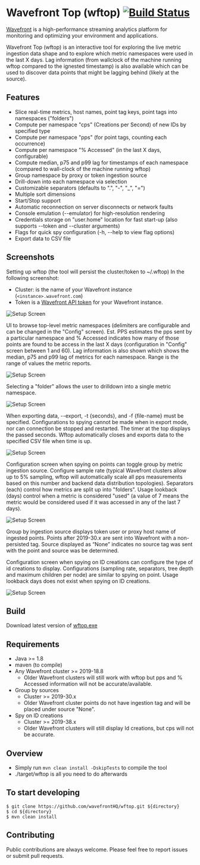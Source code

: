 # Wavefront Top (wftop) [![Build Status](https://travis-ci.org/wavefrontHQ/wftop.svg?branch=master)](https://travis-ci.org/wavefrontHQ/wftop)

[Wavefront](https://docs.wavefront.com/) is a high-performance streaming analytics platform for monitoring and optimizing your environment and applications.

Wavefront Top (wftop) is an interactive tool for exploring the live metric ingestion data shape and to explore which metric namespaces were used in the last X days. Lag information (from wallclock of the machine running wftop compared to the ignested timestamp) is also available which can be used to discover data points that might be lagging behind (likely at the source).

## Features
  * Slice real-time metrics, host names, point tag keys, point tags into namespaces ("folders")
  * Compute per namespace "cps" (Creations per Second) of new IDs by specified type
  * Compute per namespace "pps" (for point tags, counting each occurrence)
  * Compute per namespace "% Accessed" (in the last X days, configurable)
  * Compute median, p75 and p99 lag for timestamps of each namespace (compared to wall-clock of the machine running wftop)
  * Group namespace by proxy or token ingestion source
  * Drill-down into each namespace via selection
  * Customizable separators (defaults to ".", "-", "_", "=")
  * Multiple sort dimensions
  * Start/Stop support
  * Automatic reconnection on server disconnects or network faults
  * Console emulation (--emulator) for high-resolution rendering
  * Credentials storage on "user.home" location for fast start-up (also supports --token and --cluster arguments)
  * Flags for quick spy configuration (-h, --help to view flag options)
  * Export data to CSV file

## Screenshots

Setting up wftop (the tool will persist the cluster/token to ~/.wftop)
In the following screenshot: 
* Cluster: is the name of your Wavefront instance (`<instance>.wavefront.com`)
* Token is a [Wavefront API token](https://docs.wavefront.com/wavefront_api.html#generating-an-api-token) for your Wavefront instance. 

![Setup Screen](https://raw.githubusercontent.com/wavefronthq/wftop/master/screenshots/SetupScreen.png)

UI to browse top-level metric namespaces (delimiters are configurable and can be changed in the "Config" screen). Est. PPS estimates the pps sent by a particular namespace and % Accessed indicates how many of those points are found to be access in the last X days (configuration in "Config" screen between 1 and 60). Lag information is also shown which shows the median, p75 and p99 lag of metrics for each namespace. Range is the range of values the metric reports.

![Setup Screen](https://raw.githubusercontent.com/wavefronthq/wftop/master/screenshots/BrowseScreen.png)

Selecting a "folder" allows the user to drilldown into a single metric namespace.

![Setup Screen](https://raw.githubusercontent.com/wavefronthq/wftop/master/screenshots/DrillDown.png)

When exporting data, --export, -t {seconds}, and -f {file-name} must be specified. Configurations to spying cannot be made when in export mode, nor can connection be stopped and restarted. The timer at the top displays the passed seconds. Wftop automatically closes and exports data to the specified CSV file when time is up.

![Setup Screen](https://raw.githubusercontent.com/wavefronthq/wftop/master/screenshots/ExportScreen.png)

Configuration screen when spying on points can toggle group by metric ingestion source. Configure sample rate (typical Wavefront clusters allow up to 5% sampling, wftop will automatically scale all pps measurements based on this number and backend data distribution topologies). Separators (each) control how metrics are split up into "folders". Usage lookback (days) control when a metric is considered "used" (a value of 7 means the metric would be considered used if it was accessed in any of the last 7 days).

![Setup Screen](https://raw.githubusercontent.com/wavefronthq/wftop/master/screenshots/PointConfigurationScreen.png)

Group by ingestion source displays token user or proxy host name of ingested points. Points after 2019-30.x are sent into Wavefront with a non-persisted tag. Source displayed as “None” indicates no source tag was sent with the point and source was be determined.

Configuration screen when spying on ID creations can configure the type of id creations to display. Configurations (sampling rate, separators, tree depth and maximum children per node) are similar to spying on point. Usage lookback days does not exist when spying on ID creations.

![Setup Screen](https://raw.githubusercontent.com/wavefronthq/wftop/master/screenshots/IdConfigurationScreen.png)

## Build
Download latest version of [wftop.exe](https://wftop.s3.amazonaws.com/1.0/wftop.exe)

## Requirements
  * Java >= 1.8
  * maven (to compile)
  * Any Wavefront cluster >= 2019-18.8
    * Older Wavefront clusters will still work with wftop but pps and % Accessed information will not be accurate/available.
  * Group by sources
    * Cluster >= 2019-30.x
    * Older Wavefront cluster points do not have ingestion tag and will be placed under source "None".
  * Spy on ID creations
    * Cluster >= 2019-38.x
    * Older Wavefront clusters will still display Id creations, but cps will not be accurate.

## Overview
  * Simply run ```mvn clean install -DskipTests```  to compile the tool
  * ./target/wftop is all you need to do afterwards
  
## To start developing

```
$ git clone https://github.com/wavefrontHQ/wftop.git ${directory}
$ cd ${directory}
$ mvn clean install
```

## Contributing
Public contributions are always welcome. Please feel free to report issues or submit pull requests.
